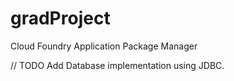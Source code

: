 # gradProject
Cloud Foundry Application Package Manager

// TODO Add Database implementation using JDBC.
